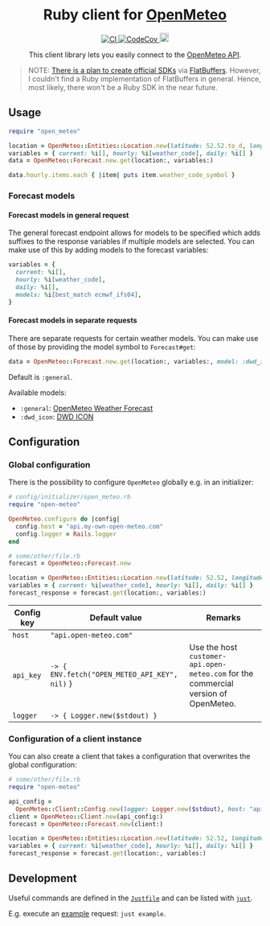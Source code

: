 <h1 align="center">
  Ruby client for <a href="https://github.com/open-meteo/open-meteo">OpenMeteo</a>
</h1>

<p align="center">
  <a href="https://github.com/open-meteo-ruby/open-meteo-ruby/actions?query=branch%3Amain+">
    <img alt="CI" src="https://github.com/open-meteo-ruby/open-meteo-ruby/actions/workflows/ci.yml/badge.svg" \>
  </a>
  <a href="https://codecov.io/gh/open-meteo-ruby/open-meteo-ruby">
    <img alt="CodeCov" src="https://codecov.io/gh/open-meteo-ruby/open-meteo-ruby/branch/main/graph/badge.svg?token=V5HKH4C2BA" \>
  </a>
  <a href="https://rubygems.org/gems/open-meteo">
    <img src="https://badge.fury.io/rb/open-meteo.svg" alt="Gem Version" height="18">
  </a>
</p>

<p align="center">
  This client library lets you easily connect to the <a href="https://open-meteo.com/">OpenMeteo API</a>.
</p>

> NOTE: [There is a plan to create official SDKs](https://github.com/open-meteo/open-meteo-website/issues/40) via [FlatBuffers](https://flatbuffers.dev/). However, I couldn't find a Ruby implementation of FlatBuffers in general. Hence, most likely, there won't be a Ruby SDK in the near future.

## Usage

```ruby
require "open_meteo"

location = OpenMeteo::Entities::Location.new(latitude: 52.52.to_d, longitude: 13.41.to_d)
variables = { current: %i[], hourly: %i[weather_code], daily: %i[] }
data = OpenMeteo::Forecast.new.get(location:, variables:)

data.hourly.items.each { |item| puts item.weather_code_symbol }
```

### Forecast models

#### Forecast models in general request

The general forecast endpoint allows for models to be specified which adds suffixes to the response variables if multiple models are selected. You can make use of this by adding models to the forecast variables:

```ruby
variables = {
  current: %i[],
  hourly: %i[weather_code],
  daily: %i[],
  models: %i[best_match ecmwf_ifs04],
}
```

#### Forecast models in separate requests

There are separate requests for certain weather models. You can make use of those by providing the model symbol to `Forecast#get`:

```ruby
data = OpenMeteo::Forecast.new.get(location:, variables:, model: :dwd_icon)
```

Default is `:general`.

Available models:

- `:general`: [OpenMeteo Weather Forecast](https://open-meteo.com/en/docs)
- `:dwd_icon`: [DWD ICON](https://open-meteo.com/en/docs/dwd-api)

## Configuration

### Global configuration

There is the possibility to configure `OpenMeteo` globally e.g. in an initializer:

```ruby
# config/initializer/open_meteo.rb
require "open-meteo"

OpenMeteo.configure do |config|
  config.host = "api.my-own-open-meteo.com"
  config.logger = Rails.logger
end
```

```ruby
# some/other/file.rb
forecast = OpenMeteo::Forecast.new

location = OpenMeteo::Entities::Location.new(latitude: 52.52, longitude: 13.41)
variables = { current: %i[weather_code], hourly: %i[], daily: %i[] }
forecast_response = forecast.get(location:, variables:)
```

| Config key | Default value                                 | Remarks                                                                             |
| ---------- | --------------------------------------------- | ----------------------------------------------------------------------------------- |
| `host`     | `"api.open-meteo.com"`                        |                                                                                     |
| `api_key`  | `-> { ENV.fetch("OPEN_METEO_API_KEY", nil)` } | Use the host `customer-api.open-meteo.com` for the commercial version of OpenMeteo. |
| `logger`   | `-> { Logger.new($stdout) }`                  |                                                                                     |

### Configuration of a client instance

You can also create a client that takes a configuration that overwrites the global configuration:

```ruby
# some/other/file.rb
require "open-meteo"

api_config =
  OpenMeteo::Client::Config.new(logger: Logger.new($stdout), host: "api.my-own-open-meteo.com")
client = OpenMeteo::Client.new(api_config:)
forecast = OpenMeteo::Forecast.new(client:)

location = OpenMeteo::Entities::Location.new(latitude: 52.52, longitude: 13.41)
variables = { current: %i[weather_code], hourly: %i[], daily: %i[] }
forecast_response = forecast.get(location:, variables:)
```

## Development

Useful commands are defined in the [`Justfile`](Justfile) and can be listed with [`just`](https://github.com/casey/just).

E.g. execute an [example](example.rb) request: `just example`.
